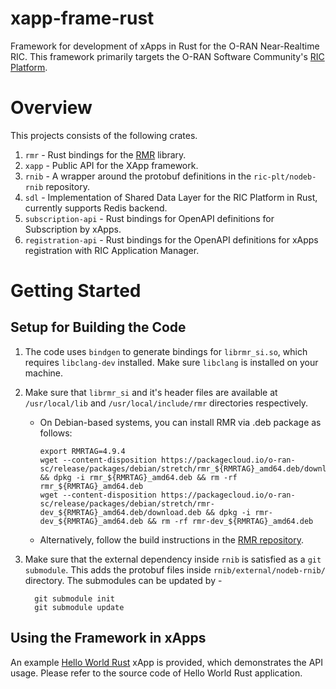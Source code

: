 # xapp-frame-rust

Framework for development of xApps in Rust for the O-RAN Near-Realtime RIC. This framework primarily targets the O-RAN Software Community's [RIC Platform](https://wiki.o-ran-sc.org/pages/viewpage.action?pageId=1179659).

# Overview

This projects consists of the following crates.

1. `rmr` - Rust bindings for the [RMR](https://gerrit.o-ran-sc.org/r/admin/repos/ric-plt/lib/rmr,general) library.
2. `xapp` - Public API for the XApp framework.
3. `rnib` - A wrapper around the protobuf definitions in the `ric-plt/nodeb-rnib` repository.
4. `sdl` - Implementation of Shared Data Layer for the RIC Platform in Rust, currently supports Redis backend.
5. `subscription-api` - Rust bindings for OpenAPI definitions for Subscription by xApps.
6. `registration-api` - Rust bindings for the OpenAPI definitions for xApps registration with RIC Application Manager.

# Getting Started

## Setup for Building the Code

1. The code uses `bindgen` to generate bindings for `librmr_si.so`, which requires `libclang-dev` installed. Make sure `libclang` is installed on your machine.
2. Make sure that `librmr_si` and it's header files are available at `/usr/local/lib` and `/usr/local/include/rmr` directories respectively.
   - On Debian-based systems, you can install RMR via .deb package as follows:

         export RMRTAG=4.9.4
         wget --content-disposition https://packagecloud.io/o-ran-sc/release/packages/debian/stretch/rmr_${RMRTAG}_amd64.deb/download.deb && dpkg -i rmr_${RMRTAG}_amd64.deb && rm -rf rmr_${RMRTAG}_amd64.deb
         wget --content-disposition https://packagecloud.io/o-ran-sc/release/packages/debian/stretch/rmr-dev_${RMRTAG}_amd64.deb/download.deb && dpkg -i rmr-dev_${RMRTAG}_amd64.deb && rm -rf rmr-dev_${RMRTAG}_amd64.deb

   - Alternatively, follow the build instructions in the [RMR repository](https://gerrit.o-ran-sc.org/r/gitweb?p=ric-plt/lib/rmr.git;a=summary).
3. Make sure that the external dependency inside `rnib` is satisfied as a `git submodule`. This adds the protobuf files inside `rnib/external/nodeb-rnib/` directory. The submodules can be updated by -

         git submodule init
         git submodule update

## Using the Framework in xApps

An example [Hello World Rust](https://gerrit.o-ran-sc.org/r/admin/repos/ric-app/hw-rust,general) xApp is provided, which demonstrates the API usage. Please refer to the source code of Hello World Rust application.
